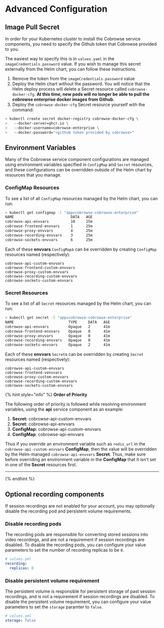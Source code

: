 # Advanced Configuration

## Image Pull Secret

In order for your Kubernetes cluster to install the Cobrowse service components, you need to specify the Github token that Cobrowse provided to you.

The easiest way to specify this is in `values.yaml` in the `imageCredentials.password` value. If you wish to manage this secret externally from the Helm chart, you can follow these instructions.

1. Remove the token from the `imageCredentials.password` value
2. Deploy the Helm chart without the password. You will notice that the Helm deploy process will delete a Secret resource called `cobrowse-docker-cfg`. **At this time, new pods will no longer be able to pull the cobrowse enterprise docker images from Github**.
3. Deploy the `cobrowse-docker-cfg` Secret resource yourself with the command:

```bash
> kubectl create secret docker-registry cobrowse-docker-cfg \
>   --docker-server=ghcr.io \
>   --docker-username=cobrowse-enterprise \
>   --docker-password="<github token provided by cobrowse>"
```

## Environment Variables

Many of the Cobrowse service component configurations are managed using environment variables specified in `ConfigMap` and `Secret` resources, and these configurations can be overridden outside of the Helm chart by resources that you manage.

### ConfigMap Resources

To see a list of all `ConfigMap` resources managed by the Helm chart, you can run:

```bash
> kubectl get configmap -l "app=cobrowse-cobrowse-enterprise"
NAME                          DATA   AGE
cobrowse-api-envvars          10     25m
cobrowse-frontend-envvars     1      25m
cobrowse-proxy-envvars        4      25m
cobrowse-recording-envvars    3      25m
cobrowse-sockets-envvars      6      25m
```

Each of these **envvars** `ConfigMap`s can be overridden by creating `ConfigMap` resources named (respectively):

```
cobrowse-api-custom-envvars
cobrowse-frontend-custom-envvars
cobrowse-proxy-custom-envvars
cobrowse-recording-custom-envvars
cobrowse-sockets-custom-envvars
```

### Secret Resources

To see a list of all `Secret` resources managed by the Helm chart, you can run:

```bash
> kubectl get secret -l "app=cobrowse-cobrowse-enterprise"
NAME                         TYPE     DATA   AGE
cobrowse-api-envvars         Opaque   2      41m
cobrowse-frontend-envvars    Opaque   0      41m
cobrowse-proxy-envvars       Opaque   0      41m
cobrowse-recording-envvars   Opaque   0      41m
cobrowse-sockets-envvars     Opaque   2      41m
```

Each of these **envvars** `Secret`s can be overridden by creating `Secret` resources named (respectively):

```
cobrowse-api-custom-envvars
cobrowse-frontend-venvvars
cobrowse-proxy-custom-envvars
cobrowse-recording-custom-envvars
cobrowse-sockets-custom-envvars
```

{% hint style="info" %}
**Order of Priority**

The following order of priority is followed while resolving environment variables, using the **api** service component as an example:

1. **Secret:** cobrowse-api-custom-envvars
2. **Secret:** cobrowse-api-envvars
3. **ConfigMap:** cobrowse-api-custom-envvars
4. **ConfigMap**: cobrowse-api-envvars

Thus if you override an environment variable such as `redis_url` in the `cobrowse-api-custom-envvars` **ConfigMap**, then the value will be overridden by the Helm-managed `cobrowse-api-envvars` **Secret**. Thus, make sure before overriding an environment variable in the **ConfigMap** that it isn't set in one of the **Secret** resources first.

****
{% endhint %}

## Optional recording components

If session recordings are not enabled for your account, you may optionally disable the recording pod and persistent volume requirements.

### Disable recording pods

The recording pods are responsible for converting stored sessions into video recordings, and are not a requirement if session recordings are disabled. To disable the recording pods, you can configure your value parameters to set the number of recording replicas to be `0`.

```yaml
# values.yml
recording:
  replicas: 0
```

### Disable persistent volume requirement

The persistent volume is responsible for persistent storage of past session recordings, and is not a requirement if session recordings are disabled. To disable the persistent volume requirement, you can configure your value parameters to set the `storage` paramter to `false`.

```yaml
# values.yml
storage: false
```

